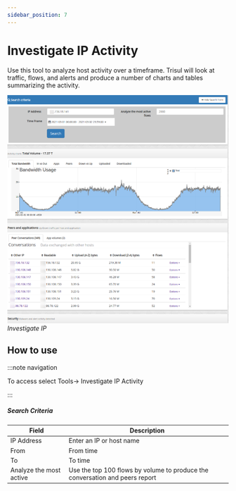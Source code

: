 ```yaml
---
sidebar_position: 7
---
```


# Investigate IP Activity

Use this tool to analyze host activity over a timeframe. Trisul will
look at traffic, flows, and alerts and produce a number of charts and
tables summarizing the activity.

![](images/Investigate_IP.png)  
*Investigate IP*

## How to use

:::note navigation

To access select Tools-\> Investigate IP Activity

:::

##### Search Criteria

| Field                   | Description                                                                  |
| ----------------------- | ---------------------------------------------------------------------------- |
| IP Address              | Enter an IP or host name                                                     |
| From                    | From time                                                                    |
| To                      | To time                                                                      |
| Analyze the most active | Use the top 100 flows by volume to produce the conversation and peers report |
